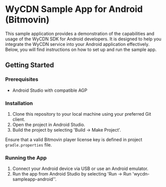 # WyCDN Sample App for Android (Bitmovin)

This sample application provides a demonstration of the capabilities and usage of the WyCDN SDK for Android developers.
It is designed to help you integrate the WyCDN service into your Android application effectively.
Below, you will find instructions on how to set up and run the sample app.

## Getting Started

### Prerequisites

- Android Studio with compatible AGP

### Installation

1. Clone this repository to your local machine using your preferred Git client.
2. Open the project in Android Studio.
3. Build the project by selecting 'Build -> Make Project'.

Ensure that a valid Bitmovin player license key is defined in project `gradle.properties` file.

### Running the App

1. Connect your Android device via USB or use an Android emulator.
2. Run the app from Android Studio by selecting 'Run -> Run 'wycdn-sampleapp-android''.

